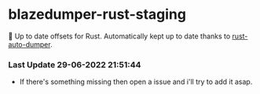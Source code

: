 # blazedumper-rust-staging

🚀 Up to date offsets for Rust. Automatically kept up to date thanks to [rust-auto-dumper](https://github.com/Akandesh/rust-auto-dumper).


### Last Update 29-06-2022 21:51:44
- If there's something missing then open a issue and i'll try to add it asap.